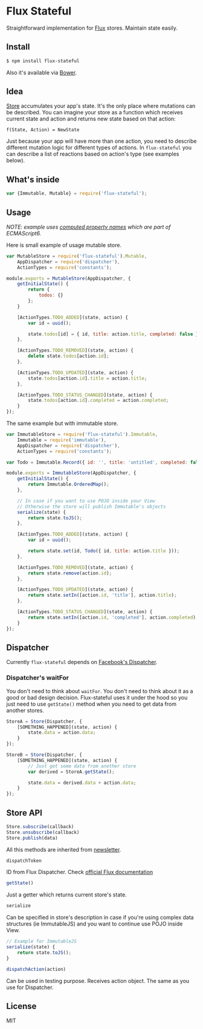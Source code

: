 # Flux Stateful

Straightforward implementation for [Flux](https://facebook.github.io/flux/) stores. Maintain state easily.

## Install

```bash
$ npm install flux-stateful
```

Also it's available via [Bower](http://bower.io).

## Idea

[Store](https://facebook.github.io/flux/docs/overview.html#stores) accumulates your app's state. It's the only place where mutations can be described. You can imagine your store as a function which receives current state and action and returns new state based on that action:

	f(State, Action) = NewState

Just because your app will have more than one action, you need to describe different mutation logic for different types of actions. In `flux-stateful` you can describe a list of reactions based on action's type (see examples below).

## What's inside

```javascript
var {Immutable, Mutable} = require('flux-stateful');
```

## Usage

*NOTE: example uses [computed property names](https://developer.mozilla.org/en-US/docs/Web/JavaScript/Reference/Operators/Object_initializer#Computed_property_names) which are part of ECMAScript6.*

Here is small example of usage mutable store.

```javascript
var MutableStore = require('flux-stateful').Mutable,
	AppDispatcher = require('dispatcher'),
	ActionTypes = require('constants');

module.exports = MutableStore(AppDispatcher, {
	getInitialState() {
		return {
			todos: {}
		};
	}

	[ActionTypes.TODO_ADDED](state, action) {
		var id = uuid();

		state.todos[id] = { id, title: action.title, completed: false };
	},

	[ActionTypes.TODO_REMOVED](state, action) {
		delete state.todos[action.id];
	},

	[ActionTypes.TODO_UPDATED](state, action) {
		state.todos[action.id].title = action.title;
	},

	[ActionTypes.TODO_STATUS_CHANGED](state, action) {
		state.todos[action.id].completed = action.completed;
	}
});
```

The same example but with immutable store.

```javascript
var ImmutableStore = require('flux-stateful').Immutable,
	Immutable = require('immutable'),
	AppDispatcher = require('dispatcher'),
	ActionTypes = require('constants');

var Todo = Immutable.Record({ id: '', title: 'untitled', completed: false });

module.exports = ImmutableStore(AppDispatcher, {
	getInitialState() {
		return Immutable.OrderedMap();
	},

	// In case if you want to use POJO inside your View
	// Otherwise the store will publish Immutable's objects
	serialize(state) {
		return state.toJS();
	},

	[ActionTypes.TODO_ADDED](state, action) {
		var id = uuid();

		return state.set(id, Todo({ id, title: action.title }));
	},

	[ActionTypes.TODO_REMOVED](state, action) {
		return state.remove(action.id);
	},

	[ActionTypes.TODO_UPDATED](state, action) {
		return state.setIn([action.id, 'title'], action.title);
	},

	[ActionTypes.TODO_STATUS_CHANGED](state, action) {
		return state.setIn([action.id, 'completed'], action.completed);
	}
});
```

## Dispatcher

Currently `flux-stateful` depends on [Facebook's Dispatcher](https://facebook.github.io/flux/docs/dispatcher.html).

### Dispatcher's waitFor

You don't need to think about `waitFor`. You don't need to think about it as a good or bad design decision. Flux-stateful uses it under the hood so you just need to use `getState()` method when you need to get data from another stores.

```javascript
StoreA = Store(Dispatcher, {
	[SOMETHING_HAPPENED](state, action) {
		state.data = action.data;
	}
});
```

```javascript
StoreB = Store(Dispatcher, {
	[SOMETHING_HAPPENED](state, action) {
		// Just get some data from another store
		var derived = StoreA.getState();

		state.data = derived.data + action.data;
	}
});
```

## Store API

```javascript
Store.subscribe(callback)
Store.unsubscribe(callback)
Store.publish(data)
```

All this methods are inherited from [newsletter](https://github.com/alexeyraspopov/newsletter).

```javascript
dispatchToken
```

ID from Flux Dispatcher. Check [official Flux documentation](https://facebook.github.io/flux/docs/dispatcher.html)

```javascript
getState()
```

Just a getter which returns current store's state.

```javascript
serialize
```

Can be specified in store's description in case if you're using complex data structures (ie ImmutableJS) and you want to continue use POJO inside View.

```javascript
// Example for ImmutableJS
serialize(state) {
	return state.toJS();
}
```

```javascript
dispatchAction(action)
```

Can be used in testing purpose. Receives action object. The same as you use for Dispatcher.

## License

MIT
